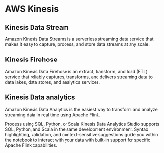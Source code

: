 # AWS Kinesis

## Kinesis Data Stream

Amazon Kinesis Data Streams is a serverless streaming data service that makes it easy to capture, process, and store data streams at any scale.

## Kinesis Firehose

Amazon Kinesis Data Firehose is an extract, transform, and load (ETL) service that reliably captures, transforms, and delivers streaming data to data lakes, data stores, and analytics services.

## Kinesis Data analytics

Amazon Kinesis Data Analytics is the easiest way to transform and analyze streaming data in real time using Apache Flink.

Process using SQL, Python, or Scala
Kinesis Data Analytics Studio supports SQL, Python, and Scala in the same development environment. Syntax highlighting, validation, and context-sensitive suggestions guide you within the notebook to interact with your data with built-in support for specific Apache Flink capabilities.
